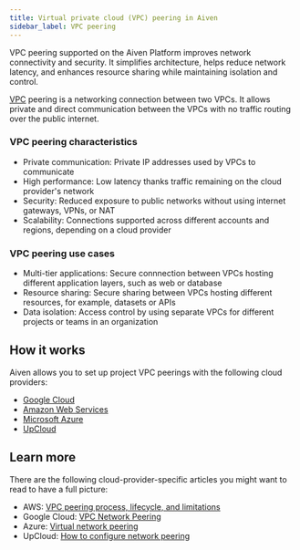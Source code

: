 ```yaml
---
title: Virtual private cloud (VPC) peering in Aiven
sidebar_label: VPC peering
---
```


VPC peering supported on the Aiven Platform improves network connectivity and security. It simplifies architecture, helps reduce network latency, and enhances resource sharing while maintaining isolation and control.

[VPC]((/doc/platform/concepts/vpcs)) peering is a networking connection between two VPCs.
It allows private and direct communication between the VPCs with no traffic routing over
the public internet.

### VPC peering characteristics

- Private communication: Private IP addresses used by VPCs to communicate
- High performance: Low latency thanks traffic remaining on the cloud provider's network
- Security: Reduced exposure to public networks without using internet gateways, VPNs, or
  NAT
- Scalability: Connections supported across different accounts and regions, depending on a
  cloud provider

### VPC peering use cases

- Multi-tier applications: Secure connnection between VPCs hosting different application
  layers, such as web or database
- Resource sharing: Secure sharing between VPCs hosting different resources,
  for example, datasets or APIs
- Data isolation: Access control by using separate VPCs for different projects or teams in
  an organization

## How it works

Aiven allows you to set up project VPC peerings with the following cloud providers:

- [Google Cloud](/docs/platform/howto/vpc-peering-gcp)
- [Amazon Web Services](/docs/platform/howto/vpc-peering-aws)
- [Microsoft Azure](/docs/platform/howto/vnet-peering-azure)
- [UpCloud](/docs/platform/howto/vpc-peering-upcloud)

## Learn more

There are the following cloud-provider-specific articles you might want to read to have a
full picture:

- AWS: [VPC peering process, lifecycle, and limitations](https://docs.aws.amazon.com/vpc/latest/peering/vpc-peering-basics.html)
- Google Cloud: [VPC Network Peering](https://cloud.google.com/vpc/docs/vpc-peering)
- Azure: [Virtual network peering](https://learn.microsoft.com/en-us/azure/virtual-network/virtual-network-peering-overview)
- UpCloud: [How to configure network peering](https://upcloud.com/docs/guides/configure-network-peering/)
